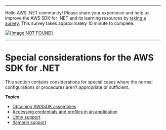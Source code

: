 --------

Hello AWS \.NET community\! Please share your experience and help us improve the AWS SDK for \.NET and its learning resources by [taking a survey](https://amazonmr.au1.qualtrics.com/jfe/form/SV_bqfQLfZ5nhFUiV0)\. This survey takes approximately 10 minute to complete\.

 [ ![\[Image NOT FOUND\]](http://docs.aws.amazon.com/sdk-for-net/latest/developer-guide/images/SurveyButton.png) ](https://amazonmr.au1.qualtrics.com/jfe/form/SV_bqfQLfZ5nhFUiV0)

--------

# Special considerations for the AWS SDK for \.NET<a name="special-considerations"></a>

This section contains considerations for special cases where the normal configurations or procedures aren't appropriate or sufficient\.

**Topics**
+ [Obtaining AWSSDK assemblies](net-dg-obtain-assemblies.md)
+ [Accessing credentials and profiles in an application](creds-locate.md)
+ [Unity support](unity-special.md)
+ [Xamarin support](xamarin-special.md)